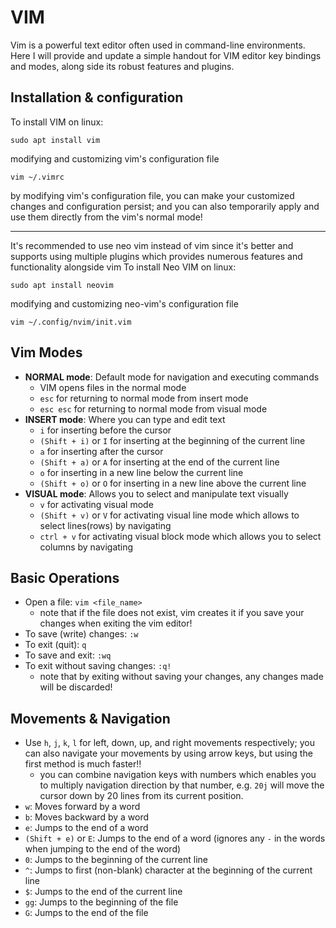 # VIM
Vim is a powerful text editor often used in command-line environments.
Here I will provide and update a simple handout for VIM editor key bindings and modes, along side its robust features and plugins.

## Installation & configuration
To install VIM on linux:
```
sudo apt install vim
```
modifying and customizing vim's configuration file
```
vim ~/.vimrc
```
by modifying vim's configuration file, you can make your customized changes and configuration persist; and you can also temporarily apply and use them directly from the vim's normal mode!

---

It's recommended to use neo vim instead of vim since it's better and supports using multiple plugins which provides numerous features and functionality alongside vim
To install Neo VIM on linux:
```
sudo apt install neovim
```
modifying and customizing neo-vim's configuration file
```
vim ~/.config/nvim/init.vim
```

## Vim Modes
- **NORMAL mode**: Default mode for navigation and executing commands
  - VIM opens files in the normal mode
  - ```esc``` for returning to normal mode from insert mode
  - ```esc esc``` for returning to normal mode from visual mode
- **INSERT mode**: Where you can type and edit text
  - ```i``` for inserting before the cursor
  - ```(Shift + i)``` or ```I``` for inserting at the beginning of the current line
  - ```a``` for inserting after the cursor
  - ```(Shift + a)``` or ```A``` for inserting at the end of the current line
  - ```o``` for inserting in a new line below the current line
  - ```(Shift + o)``` or ```O``` for inserting in a new line above the current line
- **VISUAL mode**: Allows you to select and manipulate text visually
  - ```v``` for activating visual mode
  - ```(Shift + v)``` or ```V``` for activating visual line mode which allows to select lines(rows) by navigating
  - ```ctrl + v``` for activating visual block mode which allows you to select columns by navigating


## Basic Operations
- Open a file: ```vim <file_name>```
  - note that if the file does not exist, vim creates it if you save your changes when exiting the vim editor!
- To save (write) changes: ```:w```
- To exit (quit): ```q```
- To save and exit: ```:wq```
- To exit without saving changes: ```:q!```
  - note that by exiting without saving your changes, any changes made will be discarded!

## Movements & Navigation
- Use ```h```, ```j```, ```k```, ```l``` for left, down, up, and right movements respectively; you can also navigate your movements by using arrow keys, but using the first method is much faster!!
  - you can combine navigation keys with numbers which enables you to multiply navigation direction by that number, e.g. ```20j``` will move the cursor down by 20 lines from its current position.
- ```w```: Moves forward by a word
- ```b```: Moves backward by a word
- ```e```: Jumps to the end of a word
- ```(Shift + e)``` or ```E```: Jumps to the end of a word (ignores any ```-``` in the words when jumping to the end of the word)
- ```0```: Jumps to the beginning of the current line
- ```^```: Jumps to first (non-blank) character at the beginning of the current line
- ```$```: Jumps to the end of the current line
- ```gg```: Jumps to the beginning of the file
- ```G```: Jumps to the end of the file

